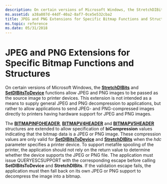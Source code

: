 ```yaml
---
description: On certain versions of Microsoft Windows, the StretchDIBits and SetDIBitsToDevice functions allow JPEG and PNG images to be passed as the source image to printer devices.
ms.assetid: a38a807d-44df-40a2-8af7-0ce5e532cba2
title: JPEG and PNG Extensions for Specific Bitmap Functions and Structures
ms.topic: reference
ms.date: 05/31/2018
---
```


# JPEG and PNG Extensions for Specific Bitmap Functions and Structures

On certain versions of Microsoft Windows, the [**StretchDIBits**](/windows/desktop/api/Wingdi/nf-wingdi-stretchdibits) and [**SetDIBitsToDevice**](/windows/desktop/api/Wingdi/nf-wingdi-setdibitstodevice) functions allow JPEG and PNG images to be passed as the source image to printer devices. This extension is not intended as a means to supply general JPEG and PNG decompression to applications, but rather to allow applications to send JPEG- and PNG-compressed images directly to printers having hardware support for JPEG and PNG images.

The [**BITMAPINFOHEADER**](/windows/win32/api/wingdi/ns-wingdi-bitmapinfoheader), [**BITMAPV4HEADER**](/windows/desktop/api/Wingdi/ns-wingdi-bitmapv4header) and [**BITMAPV5HEADER**](/windows/desktop/api/Wingdi/ns-wingdi-bitmapv5header) structures are extended to allow specification of **biCompression** values indicating that the bitmap data is a JPEG or PNG image. These compression values are only valid for [**SetDIBitsToDevice**](/windows/desktop/api/Wingdi/nf-wingdi-setdibitstodevice) and [**StretchDIBits**](/windows/desktop/api/Wingdi/nf-wingdi-stretchdibits) when the *hdc* parameter specifies a printer device. To support metafile spooling of the printer, the application should not rely on the return value to determine whether the device supports the JPEG or PNG file. The application must issue QUERYESCSUPPORT with the corresponding escape before calling **SetDIBitsToDevice** and **StretchDIBits**. If the validation escape fails, the application must then fall back on its own JPEG or PNG support to decompress the image into a bitmap.

 

 
